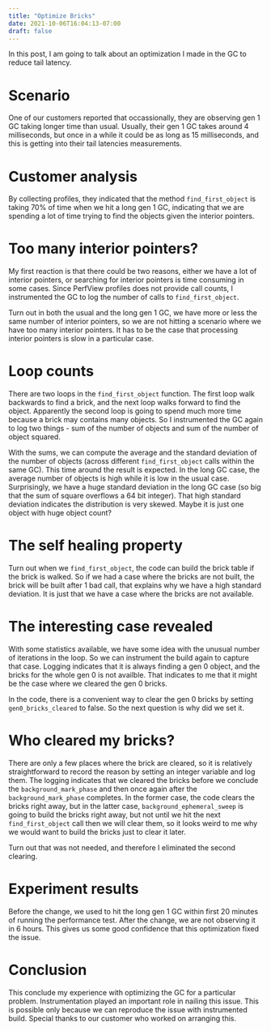 ```yaml
---
title: "Optimize Bricks"
date: 2021-10-06T16:04:13-07:00
draft: false
---
```


In this post, I am going to talk about an optimization I made in the GC to reduce tail latency.

# Scenario
One of our customers reported that occassionally, they are observing gen 1 GC taking longer time than usual. Usually, their gen 1 GC takes around 4 milliseconds, but once in a while it could be as long as 15 milliseconds, and this is getting into their tail latencies measurements.

# Customer analysis
By collecting profiles, they indicated that the method `find_first_object` is taking 70% of time when we hit a long gen 1 GC, indicating that we are spending a lot of time trying to find the objects given the interior pointers.

# Too many interior pointers?
My first reaction is that there could be two reasons, either we have a lot of interior pointers, or searching for interior pointers is time consuming in some cases. Since PerfView profiles does not provide call counts, I instrumented the GC to log the number of calls to `find_first_object`. 

Turn out in both the usual and the long gen 1 GC, we have more or less the same number of interior pointers, so we are not hitting a scenario where we have too many interior pointers. It has to be the case that processing interior pointers is slow in a particular case.

# Loop counts
There are two loops in the `find_first_object` function. The first loop walk backwards to find a brick, and the next loop walks forward to find the object. Apparently the second loop is going to spend much more time because a brick may contains many objects. So I instrumented the GC again to log two things - sum of the number of objects and sum of the number of object squared.

With the sums, we can compute the average and the standard deviation of the number of objects (across different `find_first_object` calls within the same GC). This time around the result is expected. In the long GC case, the average number of objects is high while it is low in the usual case. Surprisingly, we have a huge standard deviation in the long GC case (so big that the sum of square overflows a 64 bit integer). That high standard deviation indicates the distribution is very skewed. Maybe it is just one object with huge object count?

# The self healing property
Turn out when we `find_first_object`, the code can build the brick table if the brick is walked. So if we had a case where the bricks are not built, the brick will be built after 1 bad call, that explains why we have a high standard deviation. It is just that we have a case where the bricks are not available.

# The interesting case revealed
With some statistics available, we have some idea with the unusual number of iterations in the loop. So we can instrument the build again to capture that case. Logging indicates that it is always finding a gen 0 object, and the bricks for the whole gen 0 is not availble. That indicates to me that it might be the case where we cleared the gen 0 bricks.

In the code, there is a convenient way to clear the gen 0 bricks by setting `gen0_bricks_cleared` to false. So the next question is why did we set it.

# Who cleared my bricks?
There are only a few places where the brick are cleared, so it is relatively straightforward to record the reason by setting an integer variable and log them. The logging indicates that we cleared the bricks before we conclude the `background_mark_phase` and then once again after the `background_mark_phase` completes. In the former case, the code clears the bricks right away, but in the latter case, `background_ephemeral_sweep` is going to build the bricks right away, but not until we hit the next `find_first_object` call then we will clear them, so it looks weird to me why we would want to build the bricks just to clear it later.

Turn out that was not needed, and therefore I eliminated the second clearing.

# Experiment results
Before the change, we used to hit the long gen 1 GC within first 20 minutes of running the performance test. After the change, we are not observing it in 6 hours. This gives us some good confidence that this optimization fixed the issue.

# Conclusion
This conclude my experience with optimizing the GC for a particular problem. Instrumentation played an important role in nailing this issue. This is possible only because we can reproduce the issue with instrumented build. Special thanks to our customer who worked on arranging this.